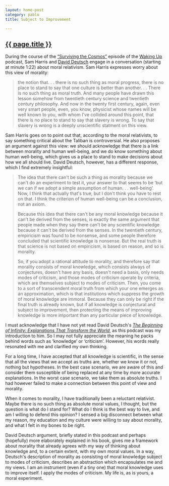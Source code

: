 ```yaml
---
layout: home-post
category: pablo
title: Subject to Improvement

---
```


<h2 class="visually-hidden"><a href="{{ page.url }}">{{ page.title }}</a></h2>
<p class="drop-cap">During the course of the <a href="http://www.samharris.org/podcast/item/surviving-the-cosmos">&ldquo;Surviving the Cosmos&rdquo;</a> episode of the <a href="http://www.samharris.org/podcast">Waking Up</a> podcast, Sam Harris and <a href="http://www.daviddeutsch.org.uk/">David Deutsch</a> engage in a conversation (starting at minute 1:22) about moral relativism. Sam Harris expresses worry about this view of morality:</p>

>the notion that. . . there is no such thing as moral progress, there is no place to stand to say that one culture is better than another. . . There is no such thing as moral truth. And many people have drawn this lesson somehow from twentieth century science and twentieth century philosophy. And now in the twenty first century, again, even very smart people, even, you know, physicist whose names will be well known to you, with whom I've collided around this point, that there is no place to stand to say that slavery is wrong. To say that slavery is wrong is a deeply unscientific statment on this view.

Sam Harris goes on to point out that, according to the moral relativists, to say something critical about the Taliban is controversial. He also proposes an argument against this view: we should acknowledge that there is a link between morality and human well-being, and we do know something about human well-being, which gives us a place to stand to make decisions about how we all should live. David Deutsch, however, has a different response, which I find extremely insightful: 

>The idea that there can't be such a thing as morality because we can't do an experiment to test it, your answer to that seems to be &lsquo;but we can if we adopt a simple assumption of human. . . well-being&rsquo;. Now, I think that actually that's true, but I don't think you have to rest on that. I think the criterion of human well-being can be a conclusion, not an axiom.
>
> Because this idea that there can't be any moral knowledge because it can't be derived from the senses, is exactly the same argument that people made when they say there can't be any scientific knowledge because it can't be derived from the senses. In the twentieth century, empiricism was found to be nonsense, and some people therefore concluded that scientific knowledge is nonsense. But the real truth is that science is not based on empiricism, is based on reason, and so is morality. 
>
>So, if you adopt a rational attitude to morality, and therefore say that morality consists of moral knowledge, which consists always of conjectures, doesn't have any basis, doesn't need a basis, only needs modes of criticism, and those modes of criticism operate by criteria, which are themselves subject to modes of criticism. Then, you come to a sort of transcendent moral truth from which your one emerges as an approximation, which is that institutions which suppress the growth of moral knowledge are immoral. Because they can only be right if the final truth is already known, but if all knowledge is conjectural and subject to improvement, then protecting the means of improving knowledge is more important than any particular piece of knowledge.

I must acknowledge that I have not yet read David Deutsch's *[The Beginning of Infinity: Explanations That Transform the World](http://www.amazon.com/Beginning-Infinity-Explanations-Transform-World/dp/0143121359/ref=sr_1_1?ie=UTF8&qid=1451744028&sr=8-1&keywords=David+Deutsch)*, as this podcast was my introduction to him. So I may not fully appreciate the meaning he packs behind words such as &lsquo;knowledge&rsquo; or &lsquo;criticism&rsquo;. However, his words really resonated with me and clarified my own thinking. 

For a long time, I have accepted that all knowledge is scientific, in the sense that all the views that we accept as truths are, whether we know it or not, nothing but hypotheses. In the best case scenario, we are aware of this and consider them susceptible of being replaced at any time by more accurate explanations. In the worst case scenario, we take them as absolute truths. I had however failed to make a connection between this point of view and morality.   

When it comes to morality, I have traditionally been a reluctant relativist. Maybe there is no such thing as absolute moral values, I thought, but the question is what do I stand for? What do I think is the best way to live, and am I willing to defend this opinion? I sensed a big disconnect between what my reason, my education and my culture were willing to say about morality, and what I felt in my bones to be right.

David Deutsch argument, briefly stated in this podcast and perhaps (hopefully) more elaborately explained in his book, gives me a framework about morality that already agrees with my way of thinking about knowledge and, to a certain extent, with my own moral values. In a way, Deutsch's description of morality as consisting of moral knowledge subject to modes of criticism, describes an abstraction which encapsulates me and my views. I am an instrument (even if a tiny one) that moral knowledge uses to improve itself. I apply the modes of criticism. My life is, as is yours, a moral experiment.


















